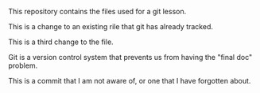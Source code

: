 This repository contains the files used for a git lesson.

This is a change to an existing rile that git has already tracked.

This is a third change to the file.

Git is a version control system that prevents us from having the "final doc" problem.

This is a commit that I am not aware of, or one that I have forgotten about.

